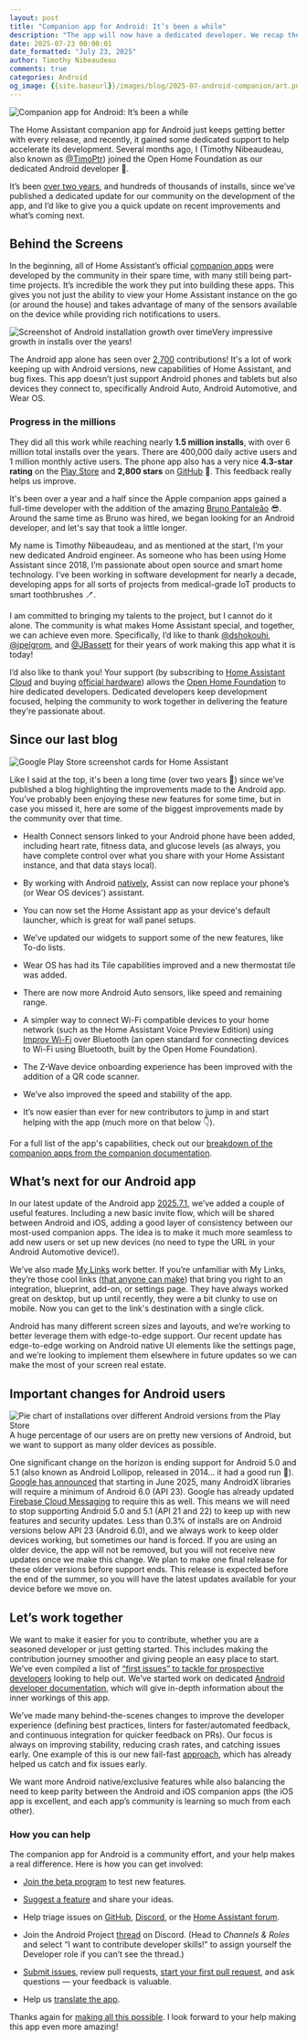 ```yaml
---
layout: post
title: "Companion app for Android: It’s been a while"
description: "The app will now have a dedicated developer. We recap the two years of development and the future of the app."
date: 2025-07-23 00:00:01
date_formatted: "July 23, 2025"
author: Timothy Nibeaudeau
comments: true
categories: Android
og_image: {{site.baseurl}}/images/blog/2025-07-android-companion/art.png
---
```


<img src='/images/blog/2025-07-android-companion/art.png' style='border: 0;box-shadow: none;' alt="Companion app for Android: It’s been a while">

The Home Assistant companion app for Android just keeps getting better with every release, and recently, it gained some dedicated support to help accelerate its development. Several months ago, I (Timothy Nibeaudeau, also known as [@TimoPtr](https://github.com/TimoPtr)) joined the Open Home Foundation as our dedicated Android developer 🎉.

It’s been [over two years](/blog/2023/03/30/android-20233/), and hundreds of thousands of installs, since we’ve published a dedicated update for our community on the development of the app, and I’d like to give you a quick update on recent improvements and what’s coming next.<!--more-->

## Behind the Screens

In the beginning, all of Home Assistant’s official [companion apps](https://companion.home-assistant.io/) were developed by the community in their spare time, with many still being part-time projects. It’s incredible the work they put into building these apps. This gives you not just the ability to view your Home Assistant instance on the go (or around the house) and takes advantage of many of the sensors available on the device while providing rich notifications to users.

<p class="img"><img src='/images/blog/2025-07-android-companion/download-growth.png' alt="Screenshot of Android installation growth over time"/>Very impressive growth in installs over the years!</p>

The Android app alone has seen over [2,700](https://github.com/home-assistant/android) contributions! It's a lot of work keeping up with Android versions, new capabilities of Home Assistant, and bug fixes. This app doesn’t just support Android phones and tablets but also devices they connect to, specifically Android Auto, Android Automotive, and Wear OS.

### Progress in the millions

They did all this work while reaching nearly **1.5 million installs**, with over 6 million total installs over the years. There are 400,000 daily active users and 1 million monthly active users. The phone app also has a very nice **4.3-star rating** on the [Play Store](https://play.google.com/store/apps/details?id=io.homeassistant.companion.android) and **2,800 stars** on [GitHub](https://github.com/home-assistant/android) 🤩. This feedback really helps us improve.

It's been over a year and a half since the Apple companion apps gained a full-time developer with the addition of the amazing [Bruno Pantaleão](/blog/2023/12/27/companion-app-for-ios-202312-lets-go/) 😎. Around the same time as Bruno was hired, we began looking for an Android developer, and let's say that took a little longer.

My name is Timothy Nibeaudeau, and as mentioned at the start, I’m your new dedicated Android engineer. As someone who has been using Home Assistant since 2018, I’m passionate about open source and smart home technology. I’ve been working in software development for nearly a decade, developing apps for all sorts of projects from medical-grade IoT products to smart toothbrushes 🪥.

I am committed to bringing my talents to the project, but I cannot do it alone. The community is what makes Home Assistant special, and together, we can achieve even more. Specifically, I’d like to thank [@dshokouhi](https://github.com/dshokouhi), [@jpelgrom](https://github.com/jpelgrom), and [@JBassett](https://github.com/JBassett) for their years of work making this app what it is today!

I’d also like to thank you! Your support (by subscribing to [Home Assistant Cloud](/cloud/) and buying [official hardware](https://www.nabucasa.com/#:~:text=the%20first%20boot.-,Official%20Home%20Assistant%20hardware,-Get%20the%20best)) allows the [Open Home Foundation](https://www.openhomefoundation.org/) to hire dedicated developers. Dedicated developers keep development focused, helping the community to work together in delivering the feature they're passionate about.

## Since our last blog

<img src='/images/blog/2025-07-android-companion/playstore-cards.jpg' class="no-shadow" alt="Google Play Store screenshot cards for Home Assistant"/>

Like I said at the top, it's been a long time (over two years 🫢) since we’ve published a blog highlighting the improvements made to the Android app. You’ve probably been enjoying these new features for some time, but in case you missed it, here are some of the biggest improvements made by the community over that time.

- Health Connect sensors linked to your Android phone have been added, including heart rate, fitness data, and glucose levels (as always, you have complete control over what you share with your Home Assistant instance, and that data stays local).

- By working with Android [natively](/blog/2023/07/20/year-of-the-voice-chapter-3/#native-assist-on-android), Assist can now replace your phone’s (or Wear OS devices') assistant.

- You can now set the Home Assistant app as your device's default launcher, which is great for wall panel setups.

- We’ve updated our widgets to support some of the new features, like To-do lists.

- Wear OS has had its Tile capabilities improved and a new thermostat tile was added.

- There are now more Android Auto sensors, like speed and remaining range.

- A simpler way to connect Wi-Fi compatible devices to your home network (such as the Home Assistant Voice Preview Edition) using [Improv Wi-Fi](https://www.improv-wifi.com/) over Bluetooth (an open standard for connecting devices to Wi-Fi using Bluetooth, built by the Open Home Foundation).

- The Z-Wave device onboarding experience has been improved with the addition of a QR code scanner.

- We’ve also improved the speed and stability of the app.

- It’s now easier than ever for new contributors to jump in and start helping with the app (much more on that below 👇).

For a full list of the app's capabilities, check out our [breakdown of the companion apps from the companion documentation](https://companion.home-assistant.io/docs/core/).

## What’s next for our Android app

In our latest update of the Android app [2025.7.1](https://github.com/home-assistant/android/releases/tag/2025.7.1), we’ve added a couple of useful features. Including a new basic invite flow, which will be shared between Android and iOS, adding a good layer of consistency between our most-used companion apps. The idea is to make it much more seamless to add new users or set up new devices (no need to type the URL in your Android Automotive device!).

We’ve also made [My Links](https://my.home-assistant.io/) work better. If you’re unfamiliar with My Links, they’re those cool links ([that anyone can make](https://my.home-assistant.io/create-link/)) that bring you right to an integration, blueprint, add-on, or settings page. They have always worked great on desktop, but up until recently, they were a bit clunky to use on mobile. Now you can get to the link's destination with a single click.

Android has many different screen sizes and layouts, and we’re working to better leverage them with edge-to-edge support. Our recent update has edge-to-edge working on Android native UI elements like the settings page, and we’re looking to implement them elsewhere in future updates so we can make the most of your screen real estate.

## Important changes for Android users

<p class="img"><img src='/images/blog/2025-07-android-companion/android-distribution.png' alt="Pie chart of installations over different Android versions from the Play Store"/>A huge percentage of our users are on pretty new versions of Android, but we want to support as many older devices as possible.</p>

One significant change on the horizon is ending support for Android 5.0 and 5.1 (also known as Android Lollipop, released in 2014… it had a good run 🫡). [Google has announced](https://developer.android.com/jetpack/androidx/versions/all-channel#:~:text=Note%3A%20Starting%20in%20June%202025%2C%20new%20releases%20of%20many%20AndroidX%20libraries%20previously%20targeting%20minSdk%2021%20will%20be%20updated%20to%20require%20minSdk%2023.%20Some%20libraries%20won%27t%20be%20re%2Dreleased%20and%20will%20therefore%20continue%20to%20support%20minSdk%2021.) that starting in June 2025, many AndroidX libraries will require a minimum of Android 6.0 (API 23). Google has already updated [Firebase Cloud Messaging](https://firebase.google.com/support/release-notes/android#messaging_v25-0-0) to require this as well. This means we will need to stop supporting Android 5.0 and 5.1 (API 21 and 22) to keep up with new features and security updates. Less than 0.3% of installs are on Android versions below API 23 (Android 6.0), and we always work to keep older devices working, but sometimes our hand is forced. If you are using an older device, the app will not be removed, but you will not receive new updates once we make this change. We plan to make one final release for these older versions before support ends. This release is expected before the end of the summer, so you will have the latest updates available for your device before we move on.

## Let’s work together

We want to make it easier for you to contribute, whether you are a seasoned developer or just getting started. This includes making the contribution journey smoother and giving people an easy place to start. We’ve even compiled a list of [“first issues” to tackle for prospective developers](https://github.com/home-assistant/android/contribute) looking to help out. We’ve started work on dedicated [Android developer documentation](https://developers.home-assistant.io/docs/android), which will give in-depth information about the inner workings of this app.

We’ve made many behind-the-scenes changes to improve the developer experience (defining best practices, linters for faster/automated feedback, and continuous integration for quicker feedback on PRs). Our focus is always on improving stability, reducing crash rates, and catching issues early. One example of this is our new fail-fast [approach](https://developers.home-assistant.io/docs/android/best_practices/?_highlight=failfa#fail-fast), which has already helped us catch and fix issues early.

We want more Android native/exclusive features while also balancing the need to keep parity between the Android and iOS companion apps (the iOS app is excellent, and each app’s community is learning so much from each other).

### How you can help

The companion app for Android is a community effort, and your help makes a real difference. Here is how you can get involved:

- [Join the beta program](https://play.google.com/apps/testing/io.homeassistant.companion.android) to test new features.

- [Suggest a feature](https://community.home-assistant.io/c/feature-requests/13) and share your ideas.

- Help triage issues on [GitHub](https://github.com/home-assistant/android/issues), [Discord](https://discord.com/channels/330944238910963714/1284965926336335993), or the [Home Assistant forum](https://community.home-assistant.io/tag/android).

- Join the Android Project [thread](https://discord.com/channels/330944238910963714/1346948551892009101) on Discord. (Head to _Channels & Roles_ and select “I want to contribute developer skills!” to assign yourself the Developer role if you can’t see the thread.)

- [Submit issues](https://github.com/home-assistant/android/issues), review pull requests, [start your first pull request](https://github.com/home-assistant/android/issues?q=is%3Aissue+state%3Aopen+label%3A%22good+first+issue%22), and ask questions — your feedback is valuable.

- Help us [translate the app](https://developers.home-assistant.io/docs/translations).

Thanks again for [making all this possible](/cloud/). I look forward to your help making this app even more amazing!
